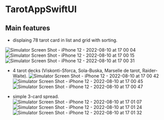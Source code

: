 # TarotAppSwiftUI

## Main features
- displaing 78 tarot card in list and grid with sorting.

![Simulator Screen Shot - iPhone 12 - 2022-08-10 at 17 00 04](https://user-images.githubusercontent.com/73246522/184013077-ce3de023-5d6d-46d9-a737-e8838869bf2e.png)
![Simulator Screen Shot - iPhone 12 - 2022-08-10 at 17 00 15](https://user-images.githubusercontent.com/73246522/184013091-e8e1d0c7-9433-495e-956b-aa0d8f14d7e0.png)
![Simulator Screen Shot - iPhone 12 - 2022-08-10 at 17 00 31](https://user-images.githubusercontent.com/73246522/184013162-71fd6807-096b-4c36-bf23-a51dc465cdb1.png)

- 4 tarot decks (Viskonti-Sforca, Sola-Buska, Marselle de tarot, Raider-Waite).
![Simulator Screen Shot - iPhone 12 - 2022-08-10 at 17 00 42](https://user-images.githubusercontent.com/73246522/184013198-4f40314d-32a0-46d3-90b0-1e32c16700c8.png)
![Simulator Screen Shot - iPhone 12 - 2022-08-10 at 17 00 45](https://user-images.githubusercontent.com/73246522/184013209-a9da62d0-0ab9-4468-9ba5-b834832bcc29.png)
![Simulator Screen Shot - iPhone 12 - 2022-08-10 at 17 00 47](https://user-images.githubusercontent.com/73246522/184013263-00801ec0-0575-4d66-b322-80a607e674b8.png)


- simple 3-card spread.
![Simulator Screen Shot - iPhone 12 - 2022-08-10 at 17 01 07](https://user-images.githubusercontent.com/73246522/184013286-de952ccb-4d15-44a6-a8c0-5732c4f5ae67.png)
![Simulator Screen Shot - iPhone 12 - 2022-08-10 at 17 01 24](https://user-images.githubusercontent.com/73246522/184013293-f6b85f51-9503-4ba8-9769-de834397e20b.png)
![Simulator Screen Shot - iPhone 12 - 2022-08-10 at 17 01 32](https://user-images.githubusercontent.com/73246522/184013302-a47c3f07-669b-4dde-8cdc-d168c618be3f.png)
